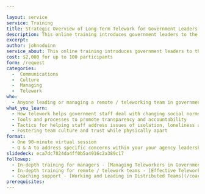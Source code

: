 ```yaml
---

layout: service
service: Training
title: Strategic Overview of Long-Term Telework for Government Leaders 
description: This online training introduces government leaders to the strategies, tools, and best practices for effectively leading in a long term distributed (remote/telework) model.
excerpt: 
author: johnoduinn
service_about: This online training introduces government leaders to the strategies, tools, and best practices for effectively leading in a distributed (remote/telework) model -- and showcases the benefits of adopting telework as a viable long term strategy. The focus is on the unique challenges of leading, mentoring, and managing while physically apart from your team for prolonged periods of time. 
cost: $2,000 for up to 100 participants
form: /request
categories:
  -  Communications
  -  Culture
  -  Managing
  -  Telework
who:
  - Anyone leading or managing a remote / teleworking team in government
what_you_learn:
  - How telework helps government staff deal with changing social norms and workforce diversity
  - Tools and processes to promote transparency and accountability
  - Tactics for helping staff address issues of isolation, loneliness and “Zoom fatigue”
  - Fostering team culture and trust while physically apart
format:
  - One 90-minute virtual session
  - Q & A to address specific concerns within your your agency leadership team
slidedeck: eca7dc7824da4ff0b5a4916c2a389c17
followup:
  - In-depth training for managers - [Managing Teleworkers in Government](/training/managing-teleworkers-in-government)
  - In-depth training for remote / telework teams - [Effective Telework in Distributed Government Teams](/training/effective-telework-in-distributed-government-teams)
  - Coaching support - [Working and Leading in Distributed Teams](/coaching/working-and-leading-in-distributed-teams)
prerequisites: 
---
```

